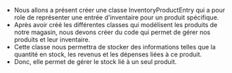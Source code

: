 - Nous allons a présent créer une classe InventoryProductEntry qui a pour role de représenter une entrée d'inventaire pour un produit spécifique.
- Après avoir créé les différentes classes qui modélisent les produits de notre magasin, nous devons créer du code qui permet de gérer nos produits et leur inventaire.
- Cette classe nous permettra de stocker des informations telles que la quantité en stock, les revenus et les dépenses liées à ce produit.
- Donc, elle permet de gérer le stock lié à un seul produit.
